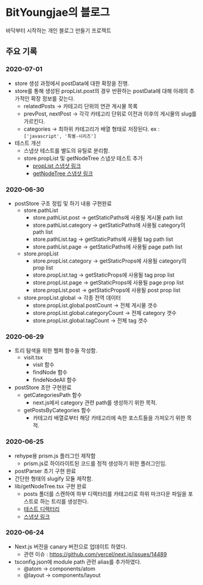 # BitYoungjae의 블로그

바닥부터 시작하는 개인 블로그 만들기 프로젝트

## 주요 기록

### 2020-07-01

- store 생성 과정에서 postData에 대한 확장을 진행.
- store를 통해 생성된 propList.post의 경우 반환하는 postData에 대해 아래의 추가적인 확장 정보를 갖는다.
  - relatedPosts -> 카테고리 단위의 연관 게시물 목록
  - prevPost, nextPost -> 각각 카테고리 단위로 이전과 이후의 게시물의 slug를 가르킨다.
  - categories -> 최하위 카테고리가 배열 형태로 저장된다. ex : `['javascript', '특별-시리즈']`
- 테스트 개선
  - 스냅샷 테스트를 별도의 유틸로 분리함.
  - store.propList 및 getNodeTree 스냅샷 테스트 추가
    - [propList 스냅샷 링크](tests/snapshot/propList.snapshot.json)
    - [getNodeTree 스냅샷 링크](tests/snapshot/fileTree.snapshot.json)

### 2020-06-30

- postStore 구조 정립 및 하기 내용 구현완료
  - store.pathList
    - store.pathList.post -> getStaticPaths에 사용될 게시물 path list
    - store.pathList.category -> getStaticPaths에 사용될 category의 path list
    - store.pathList.tag -> getStaticPaths에 사용될 tag path list
    - store.pathList.page -> getStaticPaths에 사용될 page path list
  - store.propList
    - store.propList.category -> getStaticProps에 사용될 category의 prop list
    - store.propList.tag -> getStaticProps에 사용될 tag prop list
    - store.propList.page -> getStaticProps에 사용될 page prop list
    - store.propList.post -> getStaticProps에 사용될 post prop list
  - store.propList.global -> 각종 전역 데이터
    - store.propList.global.postCount -> 전체 게시물 갯수
    - store.propList.global.categoryCount -> 전체 category 갯수
    - store.propList.global.tagCount -> 전체 tag 갯수

### 2020-06-29

- 트리 탐색을 위한 헬퍼 함수들 작성함.
  - visit.tsx
    - visit 함수
    - findNode 함수
    - findeNodeAll 함수
- postStore 초안 구현완료
  - getCategoriesPath 함수
    - next.js에서 category 관련 path를 생성하기 위한 목적.
  - getPostsByCategories 함수
    - 카테고리 배열로부터 해당 카테고리에 속한 포스트들을 가져오기 위한 목적.

### 2020-06-25

- rehype용 prism.js 플러그인 제작함
  - prism.js로 하이라이트된 코드를 정적 생성하기 위한 플러그인임.
- postParser 초기 구현 완료
- 간단한 형태의 slugify 모듈 제작함.
- lib/getNodeTree.tsx 구현 완료
  - posts 폴더를 스캔하여 하부 디렉터리를 카테고리로 하위 마크다운 파일을 포스트로 하는 트리를 생성한다.
  - [테스트 디렉터리](tests/testPosts)
  - [스냅샷 링크](tests/snapshot/fileTree.snapshot.json)

### 2020-06-24

- Next.js 버전을 canary 버전으로 업데이트 하였다.
  - 관련 이슈 : <https://github.com/vercel/next.js/issues/14489>
- tsconfig.json에 module path 관련 alias를 추가하였다.
  - @atom -> components/atom
  - @layout -> components/layout
